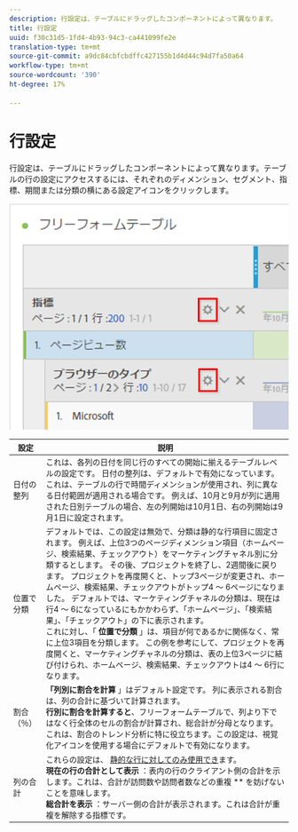 ```yaml
---
description: 行設定は、テーブルにドラッグしたコンポーネントによって異なります。
title: 行設定
uuid: f30c31d5-1fd4-4b93-94c3-ca441099fe2e
translation-type: tm+mt
source-git-commit: a9dc84cbfcbdffc427155b1d4d44c94d7fa50a64
workflow-type: tm+mt
source-wordcount: '390'
ht-degree: 17%

---
```



# 行設定

行設定は、テーブルにドラッグしたコンポーネントによって異なります。テーブルの行の設定にアクセスするには、それぞれのディメンション、セグメント、指標、期間または分類の横にある設定アイコンをクリックします。

![](assets/row-settings.png)

| 設定 | 説明 |
|--- |--- |
| 日付の整列 | これは、各列の日付を同じ行のすべての開始に揃えるテーブルレベルの設定です。 日付の整列は、デフォルトで有効になっています。これは、テーブルの行で時間ディメンションが使用され、列に異なる日付範囲が適用される場合です。 例えば、10月と9月が列に適用された日別テーブルの場合、左の列開始は10月1日、右の列開始は9月1日に設定されます。 |
| 位置で分類 | デフォルトでは、この設定は無効で、分類は静的な行項目に固定されます。 例えば、上位3つのページディメンション項目（ホームページ、検索結果、チェックアウト）をマーケティングチャネル別に分類するとします。 その後、プロジェクトを終了し、2週間後に戻ります。 プロジェクトを再度開くと、トップ3ページが変更され、ホームページ、検索結果、チェックアウトがトップ4 ～ 6ページになりました。 デフォルトでは、マーケティングチャネルの分類は、現在は行4 ～ 6になっているにもかかわらず、「ホームページ」、「検索結果」、「チェックアウト」の下に表示されます。 <br> これに対し、「 **位置で分類** 」は、項目が何であるかに関係なく、常に上位3項目を分類します。 この例を参考にして、プロジェクトを再度開くと、マーケティングチャネルの分類は、表の上位3ページに結び付けられ、ホームページ、検索結果、チェックアウトは4 ～ 6行になります。 |
| 割合（％） | **「列別に割合を計算** 」はデフォルト設定です。 列に表示される割合は、列の合計に基づいて計算されます。 <br>**行別に割合を計算すると&#x200B;**、フリーフォームテーブルで、列より下ではなく行全体のセルの割合が計算され、総合計が分母となります。 これは、割合のトレンド分析に特に役立ちます。この設定は、視覚化アイコンを使用する場合にデフォルトで有効になります。 |
| 列の合計 | これらの設定は、 [静的な行に対してのみ使用でき](manual-vs-dynamic-rows.md)ます。 <br> **現在の行の合計として表示** ：表内の行のクライアント側の合計を示します。これは、合計が訪問数や訪問者数などの重複 ** を妨げないことを意味します。 <br> **総合計を表示** ：サーバー側の合計が表示されます。これは合計が重複を解除する指標です。 |
